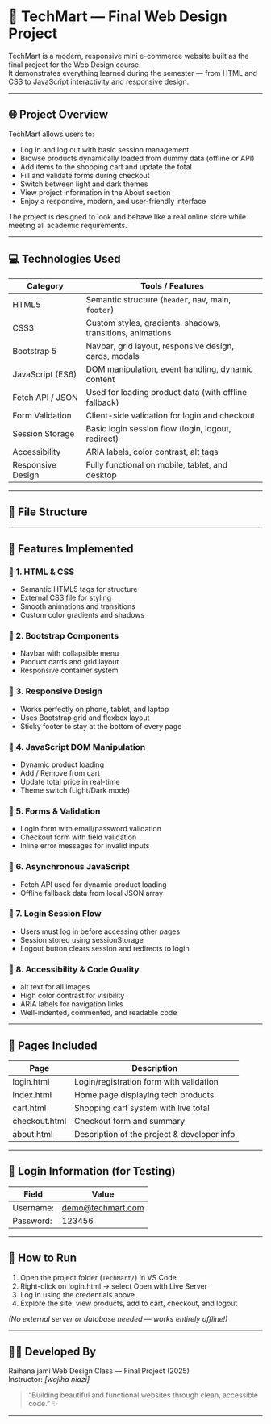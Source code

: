 # 🛒 TechMart — Final Web Design Project

TechMart is a modern, responsive mini e-commerce website built as the final project for the Web Design course.  
It demonstrates everything learned during the semester — from HTML and CSS to JavaScript interactivity and responsive design.

---

## 🌐 Project Overview

TechMart allows users to:
- Log in and log out with basic session management
- Browse products dynamically loaded from dummy data (offline or API)
- Add items to the shopping cart and update the total
- Fill and validate forms during checkout
- Switch between light and dark themes
- View project information in the About section
- Enjoy a responsive, modern, and user-friendly interface

The project is designed to look and behave like a real online store while meeting all academic requirements.

---

## 💻 Technologies Used

| Category | Tools / Features |
|-----------|------------------|
| HTML5 | Semantic structure (`header`, nav, main, `footer`) |
| CSS3 | Custom styles, gradients, shadows, transitions, animations |
| Bootstrap 5 | Navbar, grid layout, responsive design, cards, modals |
| JavaScript (ES6) | DOM manipulation, event handling, dynamic content |
| Fetch API / JSON | Used for loading product data (with offline fallback) |
| Form Validation | Client-side validation for login and checkout |
| Session Storage | Basic login session flow (login, logout, redirect) |
| Accessibility | ARIA labels, color contrast, alt tags |
| Responsive Design | Fully functional on mobile, tablet, and desktop |

---

## 📂 File Structure
---

## 🧠 Features Implemented

### 🔹 1. HTML & CSS
- Semantic HTML5 tags for structure  
- External CSS file for styling  
- Smooth animations and transitions  
- Custom color gradients and shadows  

### 🔹 2. Bootstrap Components
- Navbar with collapsible menu  
- Product cards and grid layout  
- Responsive container system  

### 🔹 3. Responsive Design
- Works perfectly on phone, tablet, and laptop  
- Uses Bootstrap grid and flexbox layout  
- Sticky footer to stay at the bottom of every page  

### 🔹 4. JavaScript DOM Manipulation
- Dynamic product loading  
- Add / Remove from cart  
- Update total price in real-time  
- Theme switch (Light/Dark mode)

### 🔹 5. Forms & Validation
- Login form with email/password validation  
- Checkout form with field validation  
- Inline error messages for invalid inputs  

### 🔹 6. Asynchronous JavaScript
- Fetch API used for dynamic product loading  
- Offline fallback data from local JSON array  

### 🔹 7. Login Session Flow
- Users must log in before accessing other pages  
- Session stored using sessionStorage  
- Logout button clears session and redirects to login  

### 🔹 8. Accessibility & Code Quality
- alt text for all images  
- High color contrast for visibility  
- ARIA labels for navigation links  
- Well-indented, commented, and readable code  

---

## 🧾 Pages Included

| Page | Description |
|------|-------------|
| login.html | Login/registration form with validation |
| index.html | Home page displaying tech products |
| cart.html | Shopping cart system with live total |
| checkout.html | Checkout form and summary |
| about.html | Description of the project & developer info |

---

## 🔐 Login Information (for Testing)

| Field | Value |
|--------|-------|
| Username: | demo@techmart.com |
| Password: | 123456 |

---

## 🚀 How to Run

1. Open the project folder (`TechMart/`) in VS Code  
2. Right-click on login.html → select Open with Live Server  
3. Log in using the credentials above  
4. Explore the site: view products, add to cart, checkout, and logout  

*(No external server or database needed — works entirely offline!)*

---

## 👨‍💻 Developed By

Raihana jami
Web Design Class — Final Project (2025)  
Instructor: *[wajiha niazi]*  

> “Building beautiful and functional websites through clean, accessible code.” ✨

---
